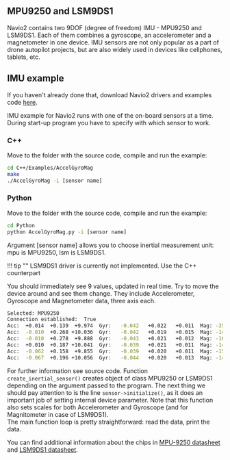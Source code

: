 ## MPU9250 and LSM9DS1

Navio2 contains two 9DOF (degree of freedom) IMU - MPU9250 and LSM9DS1. Each of them combines a gyroscope, an accelerometer and a magnetometer in one device. IMU sensors are not only popular as a part of drone autopilot projects, but are also widely used in devices like cellphones, tablets, etc.

## IMU example

If you haven't already done that, download Navio2 drivers and examples code [here](navio-repository-cloning.md).

IMU example for Navio2 runs with one of the on-board sensors at a time. During start-up program you have to specify with which sensor to work.

### C++ 
Move to the folder with the source code, compile and run the example:

```bash
cd C++/Examples/AccelGyroMag
make
./AccelGyroMag -i [sensor name]
```

### Python  
Move to the folder with the source code, compile and run the example:
```bash
cd Python
python AccelGyroMag.py -i [sensor name]
```
Argument [sensor name] allows you to choose inertial measurement unit: mpu is MPU9250, lsm is LSM9DS1.

!!! tip ""
    LSM9DS1 driver is currently not implemented. Use the C++ counterpart

You should immediately see 9 values, updated in real time. Try to move the device around and see them change. They include Accelerometer, Gyroscope and Magnetometer data, three axis each.  
```bash
Selected: MPU9250
Connection established:  True
Acc:  +0.014  +0.139  +9.974  Gyr:   -0.042   +0.022   +0.011  Mag: -3525.450 +29.584  +0.000
Acc:  -0.010  +0.268 +10.036  Gyr:   -0.042   +0.019   +0.015  Mag: -14.963 +43.390 -50.130
Acc:  -0.010  +0.278  +9.888  Gyr:   -0.043   +0.021   +0.012  Mag: -16.566 +42.852 -50.302
Acc:  +0.010  +0.187 +10.041  Gyr:   -0.039   +0.021   +0.011  Mag: -14.963 +42.314 -50.817
Acc:  -0.062  +0.158  +9.855  Gyr:   -0.039   +0.020   +0.011  Mag: -15.497 +42.493 -49.959
Acc:  -0.067  +0.196 +10.056  Gyr:   -0.044   +0.020   +0.013  Mag: -14.963 +43.748 -50.130
```  

For further information see source code. Function ```create_inertial_sensor()``` creates object of class MPU9250 or LSM9DS1 depending on the argument passed to the program.
The next thing we should pay attention to is the line ```sensor->initialize()```, as it does an important job of setting internal device parameter. Note that this function also sets scales for both Accelerometer and Gyroscope (and for Magnitometer in case of LSM9DS1).  
The main function loop is pretty straightforward: read the data, print the data.

You can find additional information about the chips in [MPU-9250 datasheet](http://store.invensense.com/datasheets/invensense/MPU9250REV1.0.pdf) and [LSM9DS1 datasheet](http://www.st.com/st-web-ui/static/active/en/resource/technical/document/datasheet/DM00103319.pdf).
